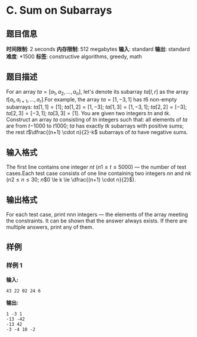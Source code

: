 # C. Sum on Subarrays

## 题目信息

**时间限制**: 2 seconds
**内存限制**: 512 megabytes
**输入**: standard
**输出**: standard
**难度**: *1500
**标签**: constructive algorithms, greedy, math

## 题目描述

For an array $t$$a = [a_1, a_2, \dots, a_n]$, let's denote its subarray $t$$a[l, r]$ as the array $t$$[a_l, a_{l+1}, \dots, a_r]$.For example, the array $t$$a = [1, -3, 1]$ has $t$$6$ non-empty subarrays: $t$$a[1,1] = [1]$; $t$$a[1,2] = [1,-3]$; $t$$a[1,3] = [1,-3,1]$; $t$$a[2,2] = [-3]$; $t$$a[2,3] = [-3,1]$; $t$$a[3,3] = [1]$. You are given two integers $t$$n$ and $t$$k$. Construct an array $t$$a$ consisting of $t$$n$ integers such that: all elements of $t$$a$ are from $t$$-1000$ to $t$$1000$; $t$$a$ has exactly $t$$k$ subarrays with positive sums; the rest $t$$\dfrac{(n+1) \cdot n}{2}-k$ subarrays of $t$$a$ have negative sums.

## 输入格式

The first line contains one integer $n$$t$ ($n$$1 \le t \le 5000$) — the number of test cases.Each test case consists of one line containing two integers $n$$n$ and $n$$k$ ($n$$2 \le n \le 30$; $n$$0 \le k \le \dfrac{(n+1) \cdot n}{2}$).

## 输出格式

For each test case, print nn$n$ integers — the elements of the array meeting the constraints. It can be shown that the answer always exists. If there are multiple answers, print any of them.

## 样例

### 样例 1

**输入:**
```
43 22 02 24 6
```

**输出:**
```
1 -3 1
-13 -42
-13 42
-3 -4 10 -2
```
